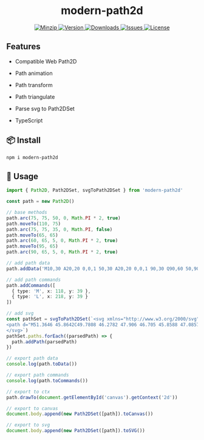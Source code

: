 <h1 align="center">modern-path2d</h1>

<p align="center">
  <a href="https://unpkg.com/modern-path2d">
    <img src="https://img.shields.io/bundlephobia/minzip/modern-path2d" alt="Minzip">
  </a>
  <a href="https://www.npmjs.com/package/modern-path2d">
    <img src="https://img.shields.io/npm/v/modern-path2d.svg" alt="Version">
  </a>
  <a href="https://www.npmjs.com/package/modern-path2d">
    <img src="https://img.shields.io/npm/dm/modern-path2d" alt="Downloads">
  </a>
  <a href="https://github.com/qq15725/modern-path2d/issues">
    <img src="https://img.shields.io/github/issues/qq15725/modern-path2d" alt="Issues">
  </a>
  <a href="https://github.com/qq15725/modern-path2d/blob/main/LICENSE">
    <img src="https://img.shields.io/npm/l/modern-path2d.svg" alt="License">
  </a>
</p>

## Features

- Compatible Web Path2D

- Path animation

- Path transform

- Path triangulate

- Parse svg to Path2DSet

- TypeScript

## 📦 Install

```sh
npm i modern-path2d
```

## 🦄 Usage

```ts
import { Path2D, Path2DSet, svgToPath2DSet } from 'modern-path2d'

const path = new Path2D()

// base methods
path.arc(75, 75, 50, 0, Math.PI * 2, true)
path.moveTo(110, 75)
path.arc(75, 75, 35, 0, Math.PI, false)
path.moveTo(65, 65)
path.arc(60, 65, 5, 0, Math.PI * 2, true)
path.moveTo(95, 65)
path.arc(90, 65, 5, 0, Math.PI * 2, true)

// add path data
path.addData('M10,30 A20,20 0,0,1 50,30 A20,20 0,0,1 90,30 Q90,60 50,90 Q10,60 10,30 z M5,5 L90,90')

// add path commands
path.addCommands([
  { type: 'M', x: 118, y: 39 },
  { type: 'L', x: 218, y: 39 }
])

// add svg
const pathSet = svgToPath2DSet(`<svg xmlns="http://www.w3.org/2000/svg" width="72" height="72" viewBox="0 0 72 72" fill="none">
<path d="M51.3646 45.8642C49.7808 46.2782 47.906 46.705 45.8588 47.0857M45.8588 47.0857C34.1649 49.2607 16.8486 49.9343 16.0277 38.1484C15.22 26.5533 32.264 22.3636 45.6135 24.5626C53.601 25.8783 57.4507 29.6208 57.9285 34.237C58.2811 37.6435 55.778 43.3702 45.8588 47.0857ZM45.8588 47.0857C42.3367 48.4051 37.8795 49.4708 32.283 50.0891" stroke="#FFC300" stroke-width="2.5" stroke-linecap="round"/>
</svg>`)
pathSet.paths.forEach((parsedPath) => {
  path.addPath(parsedPath)
})

// export path data
console.log(path.toData())

// export path commands
console.log(path.toCommands())

// export to ctx
path.drawTo(document.getElementById('canvas').getContext('2d'))

// export to canvas
document.body.append(new Path2DSet([path]).toCanvas())

// export to svg
document.body.append(new Path2DSet([path]).toSVG())
```
